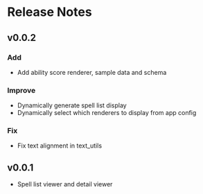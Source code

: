 # Release Notes
## v0.0.2
### Add
- Add ability score renderer, sample data and schema

### Improve
- Dynamically generate spell list display
- Dynamically select which renderers to display from app config

### Fix
- Fix text alignment in text_utils

## v0.0.1
- Spell list viewer and detail viewer
